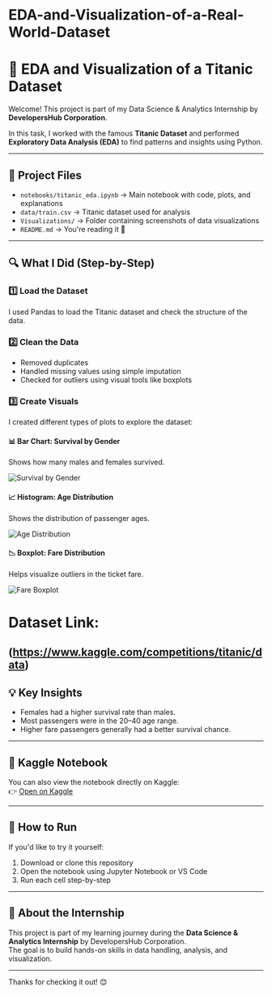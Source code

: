 # EDA-and-Visualization-of-a-Real-World-Dataset
# 🧪 EDA and Visualization of a Titanic Dataset

Welcome! This project is part of my Data Science & Analytics Internship by **DevelopersHub Corporation**.

In this task, I worked with the famous **Titanic Dataset** and performed **Exploratory Data Analysis (EDA)** to find patterns and insights using Python.

---

## 📁 Project Files

- `notebooks/titanic_eda.ipynb` → Main notebook with code, plots, and explanations
- `data/train.csv` → Titanic dataset used for analysis
- `Visualizations/` → Folder containing screenshots of data visualizations
- `README.md` → You're reading it 🙂

---

## 🔍 What I Did (Step-by-Step)

### 1️⃣ Load the Dataset
I used Pandas to load the Titanic dataset and check the structure of the data.

### 2️⃣ Clean the Data
- Removed duplicates
- Handled missing values using simple imputation
- Checked for outliers using visual tools like boxplots

### 3️⃣ Create Visuals
I created different types of plots to explore the dataset:

#### 📊 Bar Chart: Survival by Gender
Shows how many males and females survived.

![Survival by Gender](Visualizations/survival_by_gender.png)

#### 📈 Histogram: Age Distribution
Shows the distribution of passenger ages.

![Age Distribution](Visualizations/age_distribution.png)

#### 📉 Boxplot: Fare Distribution
Helps visualize outliers in the ticket fare.

![Fare Boxplot](Visualizations/fare_boxplot.png)
# Dataset Link:
(https://www.kaggle.com/competitions/titanic/data)
---

## 💡 Key Insights

- Females had a higher survival rate than males.
- Most passengers were in the 20–40 age range.
- Higher fare passengers generally had a better survival chance.

---

## 🔗 Kaggle Notebook

You can also view the notebook directly on Kaggle:  
👉 [Open on Kaggle](https://www.kaggle.com/code/ashirzaki/titanic-eda-ipynb/notebook)

---

## 📌 How to Run

If you'd like to try it yourself:

1. Download or clone this repository
2. Open the notebook using Jupyter Notebook or VS Code
3. Run each cell step-by-step

---

## 🎯 About the Internship

This project is part of my learning journey during the **Data Science & Analytics Internship** by DevelopersHub Corporation.  
The goal is to build hands-on skills in data handling, analysis, and visualization.

---

Thanks for checking it out! 😊
